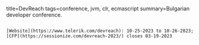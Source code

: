 title=DevReach
tags=conference, jvm, clr, ecmascript
summary=Bulgarian developer conference.
~~~~~~

[Website](https://www.telerik.com/devreach): 10-25-2023 to 10-26-2023; [CFP](https://sessionize.com/devreach-2023/) closes 03-19-2023
